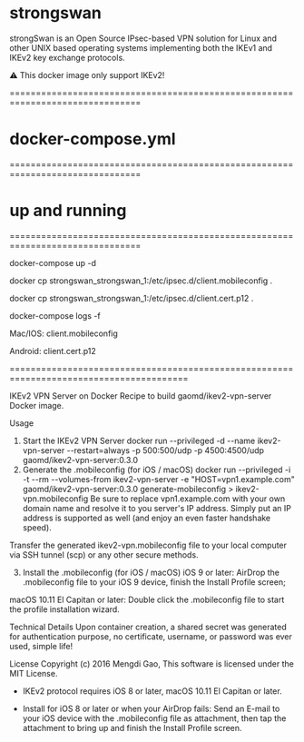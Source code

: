 # strongswan


strongSwan is an Open Source IPsec-based VPN solution for Linux and other UNIX based operating systems implementing both the IKEv1 and IKEv2 key exchange protocols.

:warning: This docker image only support IKEv2!

===============================================================================

# docker-compose.yml



===============================================================================





# up and running

===============================================================================

docker-compose up -d

docker cp strongswan_strongswan_1:/etc/ipsec.d/client.mobileconfig .

docker cp strongswan_strongswan_1:/etc/ipsec.d/client.cert.p12 .

docker-compose logs -f

Mac/IOS: client.mobileconfig

Android: client.cert.p12




========================================================================================

IKEv2 VPN Server on Docker
Recipe to build gaomd/ikev2-vpn-server Docker image.

Usage
1. Start the IKEv2 VPN Server
docker run --privileged -d --name ikev2-vpn-server --restart=always -p 500:500/udp -p 4500:4500/udp gaomd/ikev2-vpn-server:0.3.0
2. Generate the .mobileconfig (for iOS / macOS)
docker run --privileged -i -t --rm --volumes-from ikev2-vpn-server -e "HOST=vpn1.example.com" gaomd/ikev2-vpn-server:0.3.0 generate-mobileconfig > ikev2-vpn.mobileconfig
Be sure to replace vpn1.example.com with your own domain name and resolve it to you server's IP address. Simply put an IP address is supported as well (and enjoy an even faster handshake speed).

Transfer the generated ikev2-vpn.mobileconfig file to your local computer via SSH tunnel (scp) or any other secure methods.

3. Install the .mobileconfig (for iOS / macOS)
iOS 9 or later: AirDrop the .mobileconfig file to your iOS 9 device, finish the Install Profile screen;

macOS 10.11 El Capitan or later: Double click the .mobileconfig file to start the profile installation wizard.

Technical Details
Upon container creation, a shared secret was generated for authentication purpose, no certificate, username, or password was ever used, simple life!

License
Copyright (c) 2016 Mengdi Gao, This software is licensed under the MIT License.

* IKEv2 protocol requires iOS 8 or later, macOS 10.11 El Capitan or later.

* Install for iOS 8 or later or when your AirDrop fails: Send an E-mail to your iOS device with the .mobileconfig file as attachment, then tap the attachment to bring up and finish the Install Profile screen.



